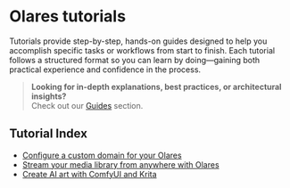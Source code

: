 # Olares tutorials

Tutorials provide step-by-step, hands-on guides designed to help you accomplish specific tasks or workflows from start to finish. Each tutorial follows a structured format so you can learn by doing—gaining both practical experience and confidence in the process. 

> **Looking for in-depth explanations, best practices, or architectural insights?**  
> Check out our [Guides](../tasks/index.md) section.

## Tutorial Index

- [Configure a custom domain for your Olares](set-custom-domain.md)
- [Stream your media library from anywhere with Olares](stream-media.md)
- [Create AI art with ComfyUI and Krita](comfyui-for-krita.md)
  